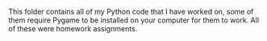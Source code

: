 This folder contains all of my Python code that I have worked on, some of them require Pygame to be installed on your computer for them to work.  All of these were homework assignments.

